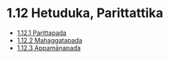 # 1.12 Hetuduka, Parittattika

* [1.12.1 Parittapada](1.12/1.12.1.md)
* [1.12.2 Mahaggatapada](1.12/1.12.2.md)
* [1.12.3 Appamāṇapada](1.12/1.12.3.md)
